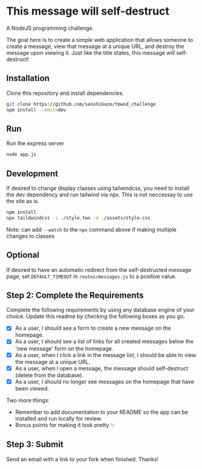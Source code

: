# This message will self-destruct

A NodeJS programming challenge.

The goal here is to create a simple web application that allows someone to create a message, view that message at a unique URL, and destroy the message upon viewing it. Just like the title states, this message will self-destruct!

## Installation

Clone this repository and install dependencies.

``` bash
git clone https://github.com/senshikaze/tmwsd_challenge
npm install --omit=dev
```

## Run

Run the express server

```bash
node app.js
```

## Development

If desired to change display classes using tailwindcss, you need to install the dev dependency and run tailwind via npx. This is not neccessay to use the site as is.

```bash
npm install
npx taildwindcss -i ./style.twx -o ./assets/style.css
```

Note: can add `--watch` to the `npx` command above if making multiple changes to classes

## Optional

If desired to have an automatic redirect from the self-destructed message page, set `DEFAULT_TIMEOUT` in `routes/messages.js` to a positive value.

## Step 2: Complete the Requirements

Complete the following requirements by using any database engine of your choice. Update this readme by checking the following boxes as you go.

- [X] As a user, I should see a form to create a new message on the homepage.
- [X] As a user, I should see a list of links for all created messages below the 'new message' form on the homepage.
- [X] As a user, when I click a link in the message list, I should be able to view the message at a unique URL.
- [X] As a user, when I open a message, the message should self-destruct (delete from the database).
- [X] As a user, I should no longer see messages on the homepage that have been viewed.

Two more things:
* Remember to add documentation to your README so the app can be installed and run locally for review.
* Bonus points for making it look pretty :sparkles:

## Step 3: Submit

Send an email with a link to your fork when finished. Thanks!
